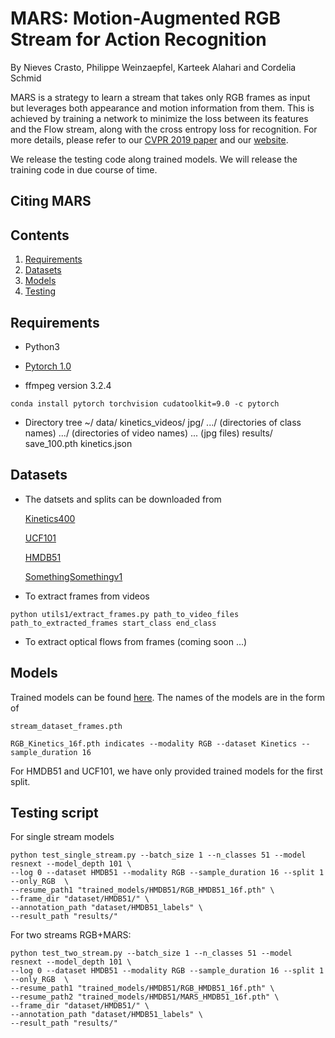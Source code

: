 # MARS: Motion-Augmented RGB Stream for Action Recognition

By Nieves Crasto, Philippe Weinzaepfel, Karteek Alahari and Cordelia Schmid

MARS is a strategy to learn a stream that takes only RGB frames as input
but leverages both appearance and motion information from them. This is
achieved by training a network to minimize the loss between its features and
the Flow stream, along with the cross entropy loss for recognition.
For more details, please refer to our [CVPR 2019 paper]() and our [website]().

We release the testing code along trained models. We will release the training code 
in due course of time.

<!-- #### Performance on Kinetics400

|Method 												| Stream   | Pretrain | Acc   |
|-------------------------------------------------------|:--------:|:--------:|:-----:|
|[I3D](https://arxiv.org/pdf/1705.07750.pdf)			| RGB      |ImageNet  | 71.1  |
|[ResNext101](https://arxiv.org/pdf/1711.09577.pdf)	    | RGB      |none      | 65.1  |
|[R(2+1)D](https://arxiv.org/pdf/1711.11248.pdf)	    | RGB      |Sport-1M  | 74.3  |
|[S3D-G](https://arxiv.org/pdf/1712.04851.pdf)		    | RGB      |ImageNet  | 74.7  | 
|[NL-I3D](https://arxiv.org/pdf/1711.07971.pdf)		    | RGB      |ImageNet  |**77.7**|
|**MARS**                   							| RGB      | none     |  72.7 |
|**MARS+RGB**               							| RGB      | none     |  74.8 |
|[I3D](https://arxiv.org/pdf/1705.07750.pdf)			| RGB+Flow | ImageNet |  74.2 | 
|[R(2+1)D](https://arxiv.org/pdf/1711.11248.pdf)		| RGB+Flow | Sports-1M| 75.4  |
|[S3D-G](https://arxiv.org/pdf/1712.04851.pdf)		    | RGB+Flow | ImageNet | 77.2  |
|**MARS+RGB+Flow**		          					    | RGB+Flow |  none    | 74.9  | -->

<!-- #### Performance om HMDB51, UCF101 and SomethingSomethingv1

|Method 				| Streams | Pretrain | UCF101 | HMDB51 | Something Somethingv1|
|-----------------------|:-------:|:--------:|:------:|:------:|:--------------------:|
[TRN](https://arxiv.org/pdf/1711.08496.pdf)                 |RGB      |none      | ---    | ---    | 34.4                 |
[MFNet](https://arxiv.org/pdf/1807.10037.pdf)   			|RGB      |none      | ---    | ---    | 43.9       |
[I3D](https://arxiv.org/pdf/1705.07750.pdf)					|RGB      |ImNet+Kin | 95.6   | 74.8   | ---        |
[ResNext101](https://arxiv.org/pdf/1711.09577.pdf)			|RGB      |Kinetics  | 94.5   | 70.1   | ---    	|
[S3D-G](https://arxiv.org/pdf/1712.04851.pdf)         		|RGB      |ImNet+Kin | 96.8   | 75.9   | 48.2		|
[R(2+1)D](https://arxiv.org/pdf/1711.11248.pdf)       		|RGB      |Kinetics  | 96.8   | 74.5   | ---        |
**MARS**                      								|RGB      |Kinetics  | 97.4   | 79.3   | 48.7		|
**MARS+RGB**                  								|RGB      |Kinetics  |**97.6**|**79.5**|**51.7**	|
[2-stream](https://arxiv.org/pdf/1406.2199.pdf)				|RGB+Flow |ImageNet  | 88.0   | 59.4   | --- 		|
[TRN](https://arxiv.org/pdf/1711.08496.pdf)					|RGB+Flow |none      | ---    | ---    | 42.0		|
[I3D](https://arxiv.org/pdf/1705.07750.pdf)             	|RGB+Flow |ImNet+Kin |**98.0**|**80.7**| ---		|
[R(2+1)D](https://arxiv.org/pdf/1711.11248.pdf)				|RGB+Flow |Kinetics  |  97.3  | 78.7   | --- 		|
[OFF](https://arxiv.org/pdf/1711.11152.pdf)					|RGB+Flow |none      | 96.0   | 74.2   | --- 		|
**MARS+RGB+Flow**            								|RGB+Flow |Kinetics  |**98.1**|**80.9**|**53.0**	| -->

## Citing MARS

## Contents
1. [Requirements](#requirements)
2. [Datasets](#datasets)
3. [Models](#models)
4. [Testing](#testing)

## Requirements
* Python3

* [Pytorch 1.0](https://pytorch.org/get-started/locally/)

* ffmpeg version 3.2.4

```
conda install pytorch torchvision cudatoolkit=9.0 -c pytorch
```

* Directory tree
~/
  data/
    kinetics_videos/
      jpg/
        .../ (directories of class names)
          .../ (directories of video names)
            ... (jpg files)
    results/
      save_100.pth
    kinetics.json



## Datasets

* The datsets and splits can be downloaded from 

    [Kinetics400](https://deepmind.com/research/open-source/open-source-datasets/kinetics/)

    [UCF101](https://www.crcv.ucf.edu/data/UCF101.php)

    [HMDB51](http://serre-lab.clps.brown.edu/resource/hmdb-a-large-human-motion-database/#Downloads)

    [SomethingSomethingv1](https://20bn.com/datasets/something-something/v1)

* To extract frames from videos 
```
python utils1/extract_frames.py path_to_video_files path_to_extracted_frames start_class end_class
```

* To extract optical flows from frames (coming soon ...)


## Models

Trained models can be found [here](https://drive.google.com/drive/folders/1OVhBnZ_FmqMSj6gw9yyrxJJR8yRINb_G?usp=sharing). The names of the models are in the form of 

```
stream_dataset_frames.pth     

RGB_Kinetics_16f.pth indicates --modality RGB --dataset Kinetics --sample_duration 16
```

For HMDB51 and UCF101, we have only provided trained models for the first split.

## Testing script
For single stream models

```
python test_single_stream.py --batch_size 1 --n_classes 51 --model resnext --model_depth 101 \
--log 0 --dataset HMDB51 --modality RGB --sample_duration 16 --split 1 --only_RGB  \
--resume_path1 "trained_models/HMDB51/RGB_HMDB51_16f.pth" \
--frame_dir "dataset/HMDB51/" \
--annotation_path "dataset/HMDB51_labels" \
--result_path "results/"
```

For two streams RGB+MARS:
```
python test_two_stream.py --batch_size 1 --n_classes 51 --model resnext --model_depth 101 \
--log 0 --dataset HMDB51 --modality RGB --sample_duration 16 --split 1 --only_RGB  \
--resume_path1 "trained_models/HMDB51/RGB_HMDB51_16f.pth" \
--resume_path2 "trained_models/HMDB51/MARS_HMDB51_16f.pth" \
--frame_dir "dataset/HMDB51/" \
--annotation_path "dataset/HMDB51_labels" \
--result_path "results/"
```


